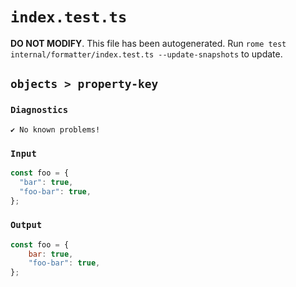 # `index.test.ts`

**DO NOT MODIFY**. This file has been autogenerated. Run `rome test internal/formatter/index.test.ts --update-snapshots` to update.

## `objects > property-key`

### `Diagnostics`

```
✔ No known problems!

```

### `Input`

```js
const foo = {
  "bar": true,
  "foo-bar": true,
};

```

### `Output`

```js
const foo = {
	bar: true,
	"foo-bar": true,
};

```
